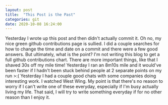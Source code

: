 ```yaml
---
layout: post
title:  "This Post is the Past"
categories: git
date: 2020-10-08 16:24:00
---
```


Yesterday I wrote up this post and then didn't actually commit it. Oh no, my nice green github contributions page is sullied. I did a couple searches for how to change the time and date on a commit and there were a few good answers. But ultimately, what is the point? I'm not writing this blog to get a full github contributions chart. There are more important things, like that I shaved 30s off my mile time! Yesterday I ran an 8m10s mile and it would've been faster if I hadn't been stuck behind people at 2 separate points on my run >:( Yesterday I had a couple good chats with some companies doing interesting work. I watched West Wing. My point is that there's no reason to worry if I can't write one of these everyday, especially if I'm busy actually living my life. That said, I will try to write something everyday if for no other reason than I enjoy it. 